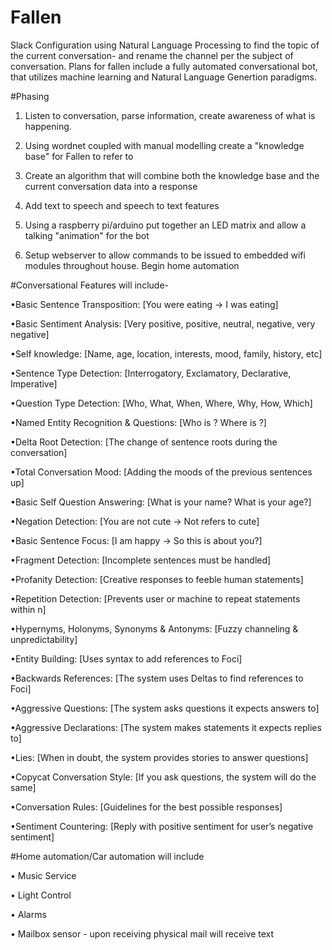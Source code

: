 # Fallen
Slack Configuration using Natural Language Processing to find the topic of 
the current conversation- and rename the channel per the subject of 
conversation.  Plans for fallen include a fully automated conversational 
bot, that utilizes machine learning and Natural Language Genertion 
paradigms.

#Phasing

1.  Listen to conversation, parse information, create awareness of what is 
happening.

2.  Using wordnet coupled with manual modelling create a "knowledge base" 
for Fallen to refer to

3.  Create an algorithm that will combine both the knowledge base and the 
current conversation data into a response

4.  Add text to speech and speech to text features

5.  Using a raspberry pi/arduino put together an LED matrix and allow a 
talking "animation" for the bot
 
6.  Setup webserver to allow commands to be issued to embedded wifi 
modules throughout house.  Begin home automation

#Conversational Features will include- 

•Basic Sentence Transposition: [You were eating -> I was eating]

•Basic Sentiment Analysis: [Very positive, positive, neutral, negative, 
very negative]

•Self knowledge: [Name, age, location, interests, mood, family, history, 
etc]

•Sentence Type Detection: [Interrogatory, Exclamatory, Declarative, 
Imperative]

•Question Type Detection: [Who, What, When, Where, Why, How, Which]

•Named Entity Recognition & Questions: [Who is <human>? Where is 
<Organization>?]

•Delta Root Detection: [The change of sentence roots during the 
conversation]

•Total Conversation Mood: [Adding the moods of the previous sentences up]

•Basic Self Question Answering: [What is your name? What is your age?]

•Negation Detection: [You are not cute -> Not refers to cute]

•Basic Sentence Focus: [I am happy -> So this is about you?]

•Fragment Detection: [Incomplete sentences must be handled]

•Profanity Detection: [Creative responses to feeble human statements]

•Repetition Detection: [Prevents user or machine to repeat statements 
within n]

•Hypernyms, Holonyms, Synonyms & Antonyms: [Fuzzy channeling & 
unpredictability]

•Entity Building: [Uses syntax to add references to Foci]

•Backwards References: [The system uses Deltas to find references to Foci]

•Aggressive Questions: [The system asks questions it expects answers to]

•Aggressive Declarations: [The system makes statements it expects replies 
to]

•Lies: [When in doubt, the system provides stories to answer questions]

•Copycat Conversation Style: [If you ask questions, the system will do the 
same]

•Conversation Rules: [Guidelines for the best possible responses]

•Sentiment Countering: [Reply with positive sentiment for user’s negative 
sentiment]


#Home automation/Car automation will include 

 • Music Service
 
 • Light Control
 
 • Alarms
 
 • Mailbox sensor - upon receiving physical mail will receive text
 
  
